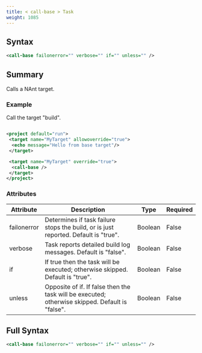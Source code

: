 ```yaml
---
title: < call-base > Task
weight: 1085
---
```

## Syntax
```xml
<call-base failonerror="" verbose="" if="" unless="" />
```
## Summary ##
Calls a NAnt target.

### Example ###
Call the target &quot;build&quot;.


```xml

<project default="run">
 <target name="MyTarget" allowoverride="true">
  <echo message="Hello from base target"/>
 </target>

 <target name="MyTarget" override="true">
  <call-base />
 </target>
</project>

```



### Attributes
| Attribute | Description | Type | Required |
| --------- | ----------- | ---- | -------- |
| failonerror | Determines if task failure stops the build, or is just reported. Default is &quot;true&quot;. | Boolean | False |
| verbose | Task reports detailed build log messages.  Default is &quot;false&quot;. | Boolean | False |
| if | If true then the task will be executed; otherwise skipped. Default is &quot;true&quot;. | Boolean | False |
| unless | Opposite of if.  If false then the task will be executed; otherwise skipped. Default is &quot;false&quot;. | Boolean | False |

## Full Syntax
```xml
<call-base failonerror="" verbose="" if="" unless="" />
```
